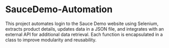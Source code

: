 # SauceDemo-Automation
This project automates login to the Sauce Demo website using Selenium, extracts product details, updates data in a JSON file, and integrates with an external API for additional data retrieval. Each function is encapsulated in a class to improve modularity and reusability.
